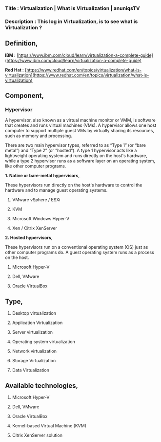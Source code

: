 ### Title : Virtualization | What is Virtualization | anuniqsTV

### Description : This log in Virtualization, is to see what is Virtualization ?

## Definition,

**IBM :** [https://www.ibm.com/cloud/learn/virtualization-a-complete-guide](https://www.ibm.com/cloud/learn/virtualization-a-complete-guide)

**Red Hat :** [https://www.redhat.com/en/topics/virtualization/what-is-virtualization](https://www.redhat.com/en/topics/virtualization/what-is-virtualization)

## Component,

### Hypervisor

A hypervisor, also known as a virtual machine monitor or VMM, is software that creates and runs virtual machines (VMs). A hypervisor allows one host computer to support multiple guest VMs by virtually sharing its resources, such as memory and processing.

There are two main hypervisor types, referred to as “Type 1” (or “bare metal”) and “Type 2” (or “hosted”). A type 1 hypervisor acts like a lightweight operating system and runs directly on the host's hardware, while a type 2 hypervisor runs as a software layer on an operating system, like other computer programs.

**1. Native or bare-metal hypervisors,**

These hypervisors run directly on the host's hardware to control the hardware and to manage guest operating systems.

1.  VMware vSphere / ESXi
    
2.  KVM
    
3.  Microsoft Windows Hyper-V
    
4.  Xen / Citrix XenServer
    

**2. Hosted hypervisors,**

These hypervisors run on a conventional operating system (OS) just as other computer programs do. A guest operating system runs as a process on the host.

1.  Microsoft Hyper-V
    
2.  Dell, VMware
    
3.  Oracle VirtualBox
    

## Type,

1.  Desktop virtualization
    
2.  Application Virtualization
    
3.  Server virtualization
    
4.  Operating system virtualization
    
5.  Network virtualization
    
6.  Storage Virtualization
    
7.  Data Virtualization
    

## Available technologies,

1.  Microsoft Hyper-V
    
2.  Dell, VMware
    
3.  Oracle VirtualBox
    
4.  Kernel-based Virtual Machine (KVM)
    
5.  Citrix XenServer solution
    
